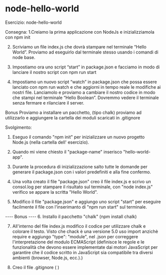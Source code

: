 # node-hello-world
Esercizio: node-hello-world

Consegna:
1.Creiamo la prima applicazione con NodeJs e inizializziamola con npm init

2. Scriviamo un file index.js che dovrà stampare nel terminale “Hello World”. Proviamo ad eseguirlo dal terminale stesso usando i comandi di node base.
   
3. Impostiamo ora uno script “start” in package.json e facciamo in modo di lanciare il nostro script con npm run start
   
4. Impostiamo un nuovo script “watch” in package.json che possa essere lanciato con npm run watch e che aggiorni in tempo reale le modifiche ai nostri file. Lanciamolo e proviamo a cambiare il nostro codice in modo che stampi nel terminale “Hello Boolean”. Dovremmo vedere il terminale senza fermare e rilanciare il server.
   
Bonus
Proviamo a installare un pacchetto, (tipo chalk) proviamo ad utilizzarlo e aggiungere la cartella dei moduli scaricati in .gitignore


Svolgimento:
1. Eseguo il comando "npm init" per inizializzare un nuovo progetto Node.js (nella cartella dell' esercizio).

2. Quando mi viene chiesto il "package-name" inserisco "hello-world-app".

3. Durante la procedura di inizializzazione salto tutte le domande per generare il package.json con i valori predefiniti e alla fine confermo.

4. Una volta creato il file "package.json" creo il file index.js e scrivo un consol.log per stampare il risultato sul terminale, con "node index.js" verifico se appare la scritta "Hello World".

5. Modifico il file "package.json" e aggiungo uno script "start" per eseguire facilmente il file con l'inserimanto di "npm run start" sul terminale.

---- Bonus ----
6. Installo il pacchetto "chalk" (npm install chalk)

7. All'interno del file index.js modifico il codice per utilizzare chalk e colorare il testo. Visto che chack è una versione 5.0 uso import anzichè require e aggiungo "type": "module", nel .json per correggere l'interpretazione del modulo ECMAScript (definisce le regole e le funzionalità che devono essere implementate dai motori JavaScript per garantire che il codice scritto in JavaScript sia compatibile tra diversi ambienti (browser, Node.js, ecc.).)

8. Creo il file .gitignore (  )